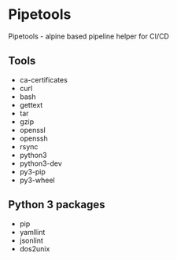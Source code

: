# Pipetools

Pipetools - alpine based pipeline helper for CI/CD

## Tools

* ca-certificates
* curl
* bash
* gettext
* tar
* gzip
* openssl
* openssh
* rsync
* python3
* python3-dev
* py3-pip
* py3-wheel

## Python 3 packages

* pip
* yamllint
* jsonlint
* dos2unix
